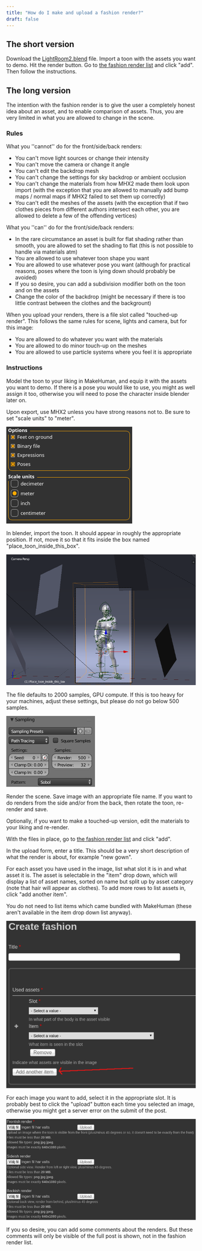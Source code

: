 ```yaml
---
title: "How do I make and upload a fashion render?"
draft: false
---
```


## The short version

Download the [LightRoom2.blend](http://www.jwp.se/files/LightRoom2.blend) file. Import a toon with the assets you want to demo. Hit the render button. Go to 
[the fashion render list](http://www.makehumancommunity.org/fashion.html) and click "add". Then follow the instructions.

## The long version

The intention with the fashion render is to give the user a completely honest idea about an asset, and to enable comparison of assets. Thus, you are very limited in what you are allowed to change in the scene. 

### Rules

What you ''cannot'' do for the front/side/back renders:

* You can't move light sources or change their intensity
* You can't move the camera or change it angle
* You can't edit the backdrop mesh
* You can't change the settings for sky backdrop or ambient occlusion
* You can't change the materials from how MHX2 made them look upon import (with the exception that you are allowed to manually add bump maps / normal maps if MHX2 failed to set them up correctly)
* You can't edit the meshes of the assets (with the exception that if two clothes pieces from different authors intersect each other, you are allowed to delete a few of the offending vertices)

What you ''can'' do for the front/side/back renders:

* In the rare circumstance an asset is built for flat shading rather than smooth, you are allowed to set the shading to flat (this is not possible to handle via materials atm)
* You are allowed to use whatever toon shape you want
* You are allowed to use whatever pose you want (although for practical reasons, poses where the toon is lying down should probably be avoided)
* If you so desire, you can add a subdivision modifier both on the toon and on the assets
* Change the color of the backdrop (might be necessary if there is too little contrast between the clothes and the backgrount)

When you upload your renders, there is a file slot called "touched-up render". This follows the same rules for scene, lights and camera, but for this image:

* You are allowed to do whatever you want with the materials
* You are allowed to do minor touch-up on the meshes
* You are allowed to use particle systems where you feel it is appropriate

### Instructions

Model the toon to your liking in MakeHuman, and equip it with the assets you want to demo. If there is a pose you would like to use, you might as well assign it too, otherwise you will need to pose the character inside blender later on. 

Upon export, use MHX2 unless you have strong reasons not to. Be sure to set "scale units" to "meter".



![Fashion_mhx2.png](Fashion_mhx2.png)



In blender, import the toon. It should appear in roughly the appropriate position. If not, move it so that it fits inside the box named "place_toon_inside_this_box".



![Fashion_blender_inside_box.png](Fashion_blender_inside_box.png)



The file defaults to 2000 samples, GPU compute. If this is too heavy for your machines, adjust these settings, but please do not go below 500 samples.



![Fashion_blender_sampling.png](Fashion_blender_sampling.png)



Render the scene. Save image with an appropriate file name. If you want to do renders from the side and/or from the back, then rotate the toon, re-render and save. 

Optionally, if you want to make a touched-up version, edit the materials to your liking and re-render.

With the files in place, go to [the fashion render list](http://www.makehumancommunity.org/fashion.html) and click "add". 

In the upload form, enter a title. This should be a very short description of what the render is about, for example "new gown". 

For each asset you have used in the image, list what slot it is in and what asset it is. The asset is selectable in the "item" drop down, which will display a list of asset names, sorted on name but split up by asset category (note that hair will appear as clothes). To add more rows to list assets in, click "add another item".

You do not need to list items which came bundled with MakeHuman (these aren't available in the item drop down list anyway). 



![Fashion_upload_1.png](Fashion_upload_1.png)



For each image you want to add, select it in the appropriate slot. It is probably best to click the "upload" button each time you selected an image, otherwise you might get a server error on the submit of the post. 



![Fashion_upload_2.png](Fashion_upload_2.png)



If you so desire, you can add some comments about the renders. But these comments will only be visible of the full post is shown, not in the fashion render list.